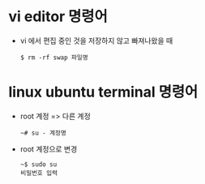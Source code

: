 # vi editor 명령어

- vi 에서 편집 중인 것을 저장하지 않고 빠져나왔을 때

  ```
  $ rm -rf swap 파일명
  ```



# linux ubuntu terminal 명령어

- root 계정 => 다른 계정

  ```
  ~# su - 계정명
  ```

- root 계정으로 변경

  ``` 
  ~$ sudo su
  비밀번호 입력
  ```



